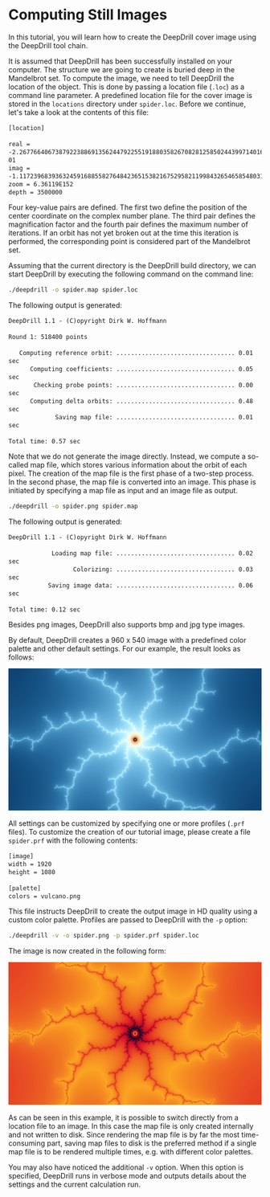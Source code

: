 # Computing Still Images

In this tutorial, you will learn how to create the DeepDrill cover image using the DeepDrill tool chain. 

It is assumed that DeepDrill has been successfully installed on your computer. The structure we are going to create is buried deep in the Mandelbrot set. To compute the image, we need to tell DeepDrill the location of the object. This is done by passing a location file (`.loc`) as a command line parameter. A predefined location file for the cover image is stored in the `locations` directory under `spider.loc`. Before we continue, let's take a look at the contents of this file:
```
[location]

real = -2.2677664067387922388691356244792255191880358267082812585024439971401610105397724372362029456154053824622609164675371629196502594528331340581293956764916452361e-01
imag = -1.117239683936324591688558276484236515382167529582119984326546585480315896250189264406156057191817849297272681286515999107473779581849650803960450730872327827101e+00
zoom = 6.36119E152
depth = 3500000
```
Four key-value pairs are defined. The first two define the position of the center coordinate on the complex number plane. The third pair defines the magnification factor and the fourth pair defines the maximum number of iterations. If an orbit has not yet broken out at the time this iteration is performed, the corresponding point is considered part of the Mandelbrot set.

Assuming that the current directory is the DeepDrill build directory, we can start DeepDrill by executing the following command on the command line:
```bash
./deepdrill -o spider.map spider.loc
```
The following output is generated: 
````none
DeepDrill 1.1 - (C)opyright Dirk W. Hoffmann

Round 1: 518400 points

   Computing reference orbit: ................................. 0.01 sec
      Computing coefficients: ................................. 0.05 sec
       Checking probe points: ................................. 0.00 sec
      Computing delta orbits: ................................. 0.48 sec
             Saving map file: ................................. 0.01 sec

Total time: 0.57 sec
````
Note that we do not generate the image directly. Instead, we compute a so-called map file, which stores various information about the orbit of each pixel. The creation of the map file is the first phase of a two-step process. In the second phase, the map file is converted into an image. This phase is initiated by specifying a map file as input and an image file as output.
```bash
./deepdrill -o spider.png spider.map
```
The following output is generated: 
```none
DeepDrill 1.1 - (C)opyright Dirk W. Hoffmann

            Loading map file: ................................. 0.02 sec
                  Colorizing: ................................. 0.03 sec
           Saving image data: ................................. 0.06 sec

Total time: 0.12 sec
```
Besides png images, DeepDrill also supports bmp and jpg type images.

By default, DeepDrill creates a 960 x 540 image with a predefined color palette and other default settings. For our example, the result looks as follows:

![Spider Image](images/spider1.png "Spider Image")

All settings can be customized by specifying one or more profiles (`.prf` files). To customize the creation of our tutorial image, please create a file `spider.prf` with the following contents:
```
[image]
width = 1920
height = 1080

[palette]
colors = vulcano.png
```
This file instructs DeepDrill to create the output image in HD quality using a custom color palette. Profiles are passed to DeepDrill with the `-p` option:
```bash
./deepdrill -v -o spider.png -p spider.prf spider.loc
```
The image is now created in the following form: 

![DeepDrill Cover Image](images/spider2.png "DeepDrill Cover Image")

As can be seen in this example, it is possible to switch directly from a location file to an image. In this case the map file is only created internally and not written to disk. Since rendering the map file is by far the most time-consuming part, saving map files to disk is the preferred method if a single map file is to be rendered multiple times, e.g. with different color palettes. 

You may also have noticed the additional `-v` option. When this option is specified, DeepDrill runs in verbose mode and outputs details about the settings and the current calculation run.

